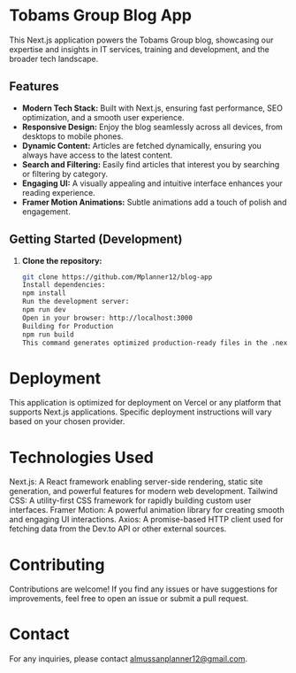 # Tobams Group Blog App

This Next.js application powers the Tobams Group blog, showcasing our expertise and insights in IT services, training and development, and the broader tech landscape.

## Features

- **Modern Tech Stack:** Built with Next.js, ensuring fast performance, SEO optimization, and a smooth user experience.
- **Responsive Design:** Enjoy the blog seamlessly across all devices, from desktops to mobile phones.
- **Dynamic Content:** Articles are fetched dynamically, ensuring you always have access to the latest content.
- **Search and Filtering:** Easily find articles that interest you by searching or filtering by category.
- **Engaging UI:** A visually appealing and intuitive interface enhances your reading experience.
- **Framer Motion Animations:** Subtle animations add a touch of polish and engagement.

## Getting Started (Development)

1. **Clone the repository:**
   ```bash
   git clone https://github.com/Mplanner12/blog-app
   Install dependencies:
   npm install
   Run the development server:
   npm run dev
   Open in your browser: http://localhost:3000
   Building for Production
   npm run build
   This command generates optimized production-ready files in the .next directory.
   ```

# Deployment

This application is optimized for deployment on Vercel or any platform that supports Next.js applications. Specific deployment instructions will vary based on your chosen provider.

# Technologies Used

Next.js: A React framework enabling server-side rendering, static site generation, and powerful features for modern web development.
Tailwind CSS: A utility-first CSS framework for rapidly building custom user interfaces.
Framer Motion: A powerful animation library for creating smooth and engaging UI interactions.
Axios: A promise-based HTTP client used for fetching data from the Dev.to API or other external sources.

# Contributing

Contributions are welcome! If you find any issues or have suggestions for improvements, feel free to open an issue or submit a pull request.

# Contact

For any inquiries, please contact almussanplanner12@gmail.com.
